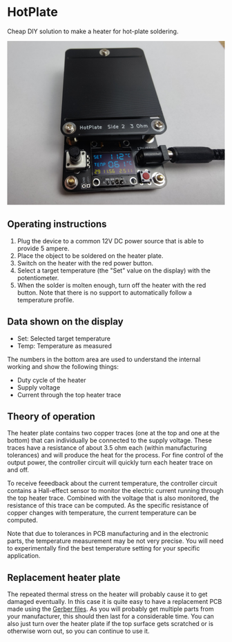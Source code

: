 # HotPlate

Cheap DIY solution to make a heater for hot-plate soldering.

![](docs/device.jpg)

## Operating instructions

1. Plug the device to a common 12V DC power source that is able to provide 5 ampere.
2. Place the object to be soldered on the heater plate.
3. Switch on the heater with the red power button.
4. Select a target temperature (the "Set" value on the display) with the potentiometer.
5. When the solder is molten enough, turn off the heater with the red button. Note that
there is no support to automatically follow a temperature profile.

## Data shown on the display

* Set: Selected target temperature
* Temp: Temperature as measured

The numbers in the bottom area are used to understand the internal working and show the 
following things: 
* Duty cycle of the heater
* Supply voltage 
* Current through the top heater trace

## Theory of operation

The heater plate contains two copper traces (one at the top and one at the bottom) that can individually
be connected to the supply voltage. These traces have a resistance of about 3.5 ohm each (within
manufacturing tolerances) and will produce the heat for the process. For fine control of the output power,
the controller circuit will quickly turn each heater trace on and off.

To receive feeedback about the current temperature, the controller circuit contains a Hall-effect sensor
to monitor the electric current running through the top heater trace. Combined with the 
voltage that is also monitored, the resistance of this trace can be computed. As the specific resistance of
copper changes with temperature, the current temperature can be computed. 

Note that due to tolerances in PCB manufacturing and in the electronic parts, the temperature measurement
may be not very precise. You will need to experimentally find the best temperature setting for your specific application.


## Replacement heater plate

The repeated thermal stress on the heater will probably cause it to get damaged eventually. In this case
it is quite easy to have a replacement PCB made using the [Gerber files](heater/gerber/heater_rev1.zip).
As you will probably get multiple parts from your manufacturer, this should then last for a considerable 
time. 
You can also just turn over the heater plate if the top surface gets scratched or is otherwise worn out,
so you can continue to use it.
